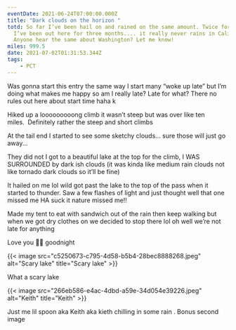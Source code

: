 ```yaml
---
eventDate: 2021-06-24T07:00:00.000Z
title: "Dark clouds on the horizon "
totd: So far I’ve been hail on and rained on the same amount. Twice for both.
  I’ve been out here for three months.... it really never rains in Cali haha.
  Anyone hear the same about Washington? Let me know!
miles: 999.5
date: 2021-07-02T01:31:53.344Z
tags: 
    - PCT
---
```

Was gonna start this entry the same way I start many “woke up late” but I’m doing what makes me happy so am I really late? Late for what? There no rules out here about start time haha k



Hiked up a looooooooong climb it wasn’t steep but was over like ten miles.  Definitely rather the steep and short climbs



At the tail end I started to see some sketchy clouds... sure those will just go away...



They did not I got to a beautiful lake at the top for the climb, I WAS SURROUNDED by dark ish clouds (it was kinda like medium rain clouds not like tornado dark clouds so it’ll be fine)



It hailed on me lol wild got past the lake to the top of the pass when it started to thunder. Saw a few flashes of light and just thought well that one missed me HA suck it nature missed me!! 



Made my tent to eat with sandwich out of the rain then keep walking but when we got dry clothes on we decided to stop there lol oh well we’re not late for anything 



Love you 💆‍♂️ goodnight 

{{< image src="c5250673-c795-4d58-b5b4-28bec8888268.jpeg" alt="Scary lake" title="Scary lake" >}}

What a scary lake



{{< image src="266eb586-e4ac-4dbd-a59e-34d054e39226.jpeg" alt="Keith" title="Keith" >}}

Just me lil spoon aka Keith aka kieth chilling in some rain . Bonus second image